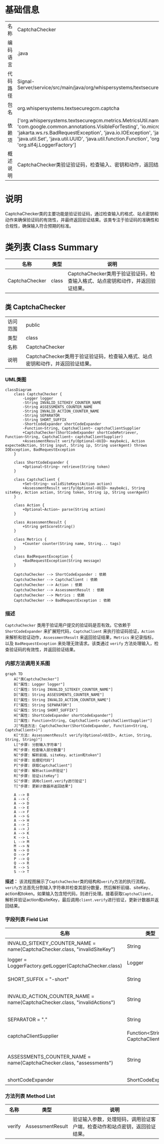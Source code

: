 # 基础信息

|      |      |
|------|------|
| 名称 | CaptchaChecker |
| 编码语言 | .java |
| 代码路径 | Signal-Server/service/src/main/java/org/whispersystems/textsecuregcm/captcha/CaptchaChecker.java |
| 包名 | org.whispersystems.textsecuregcm.captcha |
| 依赖项 | ['org.whispersystems.textsecuregcm.metrics.MetricsUtil.name', 'com.google.common.annotations.VisibleForTesting', 'io.micrometer.core.instrument.Metrics', 'jakarta.ws.rs.BadRequestException', 'java.io.IOException', 'java.util.Locale', 'java.util.Optional', 'java.util.Set', 'java.util.UUID', 'java.util.function.Function', 'org.slf4j.Logger', 'org.slf4j.LoggerFactory'] |
| 概述说明 | CaptchaChecker类验证验证码，检查输入、密钥和动作，返回结果。 |

# 说明

CaptchaChecker类的主要功能是验证验证码，通过检查输入的格式、站点密钥和动作来确保验证码的有效性，并最终返回验证结果。该类专注于验证码的准确性和合规性，确保输入符合预期的标准。

# 类列表 Class Summary

| 名称   | 类型  | 说明 |
|-------|------|-------------|
| CaptchaChecker | class | CaptchaChecker类用于验证验证码，检查输入格式、站点密钥和动作，并返回验证结果。 |



## 类 CaptchaChecker

|      |      |
|------|------|
| 访问范围 | public |
| 类型 | class |
| 名称 | CaptchaChecker |
| 说明 | CaptchaChecker类用于验证验证码，检查输入格式、站点密钥和动作，并返回验证结果。 |


### UML类图

```mermaid
classDiagram
    class CaptchaChecker {
        -Logger logger
        -String INVALID_SITEKEY_COUNTER_NAME
        -String ASSESSMENTS_COUNTER_NAME
        -String INVALID_ACTION_COUNTER_NAME
        -String SEPARATOR
        -String SHORT_SUFFIX
        -ShortCodeExpander shortCodeExpander
        -Function~String, CaptchaClient~ captchaClientSupplier
        +CaptchaChecker(ShortCodeExpander shortCodeRetriever, Function~String, CaptchaClient~ captchaClientSupplier)
        +AssessmentResult verify(Optional~UUID~ maybeAci, Action expectedAction, String input, String ip, String userAgent) throws IOException, BadRequestException
    }

    class ShortCodeExpander {
        +Optional~String~ retrieve(String token)
    }

    class CaptchaClient {
        +Set~String~ validSiteKeys(Action action)
        +AssessmentResult verify(Optional~UUID~ maybeAci, String siteKey, Action action, String token, String ip, String userAgent)
    }

    class Action {
        +Optional~Action~ parse(String action)
    }

    class AssessmentResult {
        +String getScoreString()
    }

    class Metrics {
        +Counter counter(String name, String... tags)
    }

    class BadRequestException {
        +BadRequestException(String message)
    }

    CaptchaChecker --> ShortCodeExpander : 依赖
    CaptchaChecker --> CaptchaClient : 依赖
    CaptchaChecker --> Action : 依赖
    CaptchaChecker --> AssessmentResult : 依赖
    CaptchaChecker --> Metrics : 依赖
    CaptchaChecker --> BadRequestException : 依赖
```

### 描述
`CaptchaChecker` 类用于验证用户提交的验证码是否有效。它依赖于 `ShortCodeExpander` 来扩展短代码，`CaptchaClient` 来执行验证码验证，`Action` 来解析和验证动作，`AssessmentResult` 来返回验证结果，`Metrics` 来记录指标，以及 `BadRequestException` 来处理无效请求。该类通过 `verify` 方法处理输入，检查验证码的有效性，并返回验证结果。


### 内部方法调用关系图

```mermaid
graph TD
    A["类CaptchaChecker"]
    B["属性: Logger logger"]
    C["属性: String INVALID_SITEKEY_COUNTER_NAME"]
    D["属性: String ASSESSMENTS_COUNTER_NAME"]
    E["属性: String INVALID_ACTION_COUNTER_NAME"]
    F["属性: String SEPARATOR"]
    G["属性: String SHORT_SUFFIX"]
    H["属性: ShortCodeExpander shortCodeExpander"]
    I["属性: Function<String, CaptchaClient> captchaClientSupplier"]
    J["构造方法: CaptchaChecker(ShortCodeExpander, Function<String, CaptchaClient>)"]
    K["方法: AssessmentResult verify(Optional<UUID>, Action, String, String, String)"]
    L["步骤: 分割输入字符串"]
    M["步骤: 检查输入部分数量"]
    N["步骤: 解析前缀、siteKey、action和token"]
    O["步骤: 处理短代码"]
    P["步骤: 获取CaptchaClient"]
    Q["步骤: 解析action并验证"]
    R["步骤: 验证siteKey"]
    S["步骤: 调用client.verify进行验证"]
    T["步骤: 更新计数器并返回结果"]

    A --> B
    A --> C
    A --> D
    A --> E
    A --> F
    A --> G
    A --> H
    A --> I
    A --> J
    A --> K
    K --> L
    L --> M
    M --> N
    N --> O
    O --> P
    P --> Q
    Q --> R
    R --> S
    S --> T
```

**描述：** 该流程图展示了`CaptchaChecker`类的结构和`verify`方法的执行流程。`verify`方法首先分割输入字符串并检查其部分数量，然后解析前缀、siteKey、action和token。如果输入包含短代码，则进行处理。接着获取`CaptchaClient`，解析并验证action和siteKey，最后调用`client.verify`进行验证，更新计数器并返回结果。

### 字段列表 Field List

| 名称  | 类型  | 说明 |
|-------|-------|------|
| INVALID_SITEKEY_COUNTER_NAME = name(CaptchaChecker.class, "invalidSiteKey") | String | CaptchaChecker类中定义无效站点键计数器名称。 |
| logger = LoggerFactory.getLogger(CaptchaChecker.class) | Logger | CaptchaChecker类中定义了一个私有的静态日志记录器。 |
| SHORT_SUFFIX = "-short" | String | 定义私有静态常量SHORT_SUFFIX，值为"-short"。 |
| INVALID_ACTION_COUNTER_NAME = name(CaptchaChecker.class, "invalidActions") | String | 定义常量INVALID_ACTION_COUNTER_NAME，用于记录无效操作计数。 |
| SEPARATOR = "." | String | 测试可见的静态字符串常量SEPARATOR，值为"."。 |
| captchaClientSupplier | Function<String, CaptchaClient> | 私有最终函数，用于提供验证码客户端实例。 |
| ASSESSMENTS_COUNTER_NAME = name(CaptchaChecker.class, "assessments") | String | 定义了一个私有静态常量ASSESSMENTS_COUNTER_NAME，用于存储CaptchaChecker类的计数器名称。 |
| shortCodeExpander | ShortCodeExpander | 私有最终短码扩展器实例。 |

### 方法列表 Method List

| 名称  | 类型  | 说明 |
|-------|-------|------|
| verify | AssessmentResult | 验证输入参数，处理短码，调用验证客户端，检查动作和站点密钥，返回验证结果。 |




